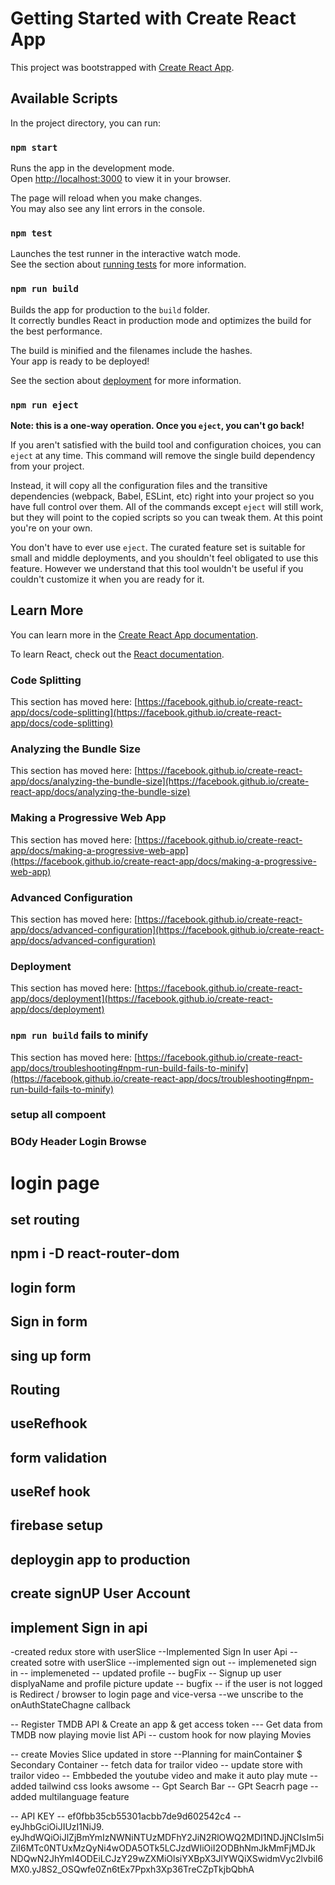 # Getting Started with Create React App

This project was bootstrapped with [Create React App](https://github.com/facebook/create-react-app).

## Available Scripts

In the project directory, you can run:

### `npm start`

Runs the app in the development mode.\
Open [http://localhost:3000](http://localhost:3000) to view it in your browser.

The page will reload when you make changes.\
You may also see any lint errors in the console.

### `npm test`

Launches the test runner in the interactive watch mode.\
See the section about [running tests](https://facebook.github.io/create-react-app/docs/running-tests) for more information.

### `npm run build`

Builds the app for production to the `build` folder.\
It correctly bundles React in production mode and optimizes the build for the best performance.

The build is minified and the filenames include the hashes.\
Your app is ready to be deployed!

See the section about [deployment](https://facebook.github.io/create-react-app/docs/deployment) for more information.

### `npm run eject`

**Note: this is a one-way operation. Once you `eject`, you can't go back!**

If you aren't satisfied with the build tool and configuration choices, you can `eject` at any time. This command will remove the single build dependency from your project.

Instead, it will copy all the configuration files and the transitive dependencies (webpack, Babel, ESLint, etc) right into your project so you have full control over them. All of the commands except `eject` will still work, but they will point to the copied scripts so you can tweak them. At this point you're on your own.

You don't have to ever use `eject`. The curated feature set is suitable for small and middle deployments, and you shouldn't feel obligated to use this feature. However we understand that this tool wouldn't be useful if you couldn't customize it when you are ready for it.

## Learn More

You can learn more in the [Create React App documentation](https://facebook.github.io/create-react-app/docs/getting-started).

To learn React, check out the [React documentation](https://reactjs.org/).

### Code Splitting

This section has moved here: [https://facebook.github.io/create-react-app/docs/code-splitting](https://facebook.github.io/create-react-app/docs/code-splitting)

### Analyzing the Bundle Size

This section has moved here: [https://facebook.github.io/create-react-app/docs/analyzing-the-bundle-size](https://facebook.github.io/create-react-app/docs/analyzing-the-bundle-size)

### Making a Progressive Web App

This section has moved here: [https://facebook.github.io/create-react-app/docs/making-a-progressive-web-app](https://facebook.github.io/create-react-app/docs/making-a-progressive-web-app)

### Advanced Configuration

This section has moved here: [https://facebook.github.io/create-react-app/docs/advanced-configuration](https://facebook.github.io/create-react-app/docs/advanced-configuration)

### Deployment

This section has moved here: [https://facebook.github.io/create-react-app/docs/deployment](https://facebook.github.io/create-react-app/docs/deployment)

### `npm run build` fails to minify

This section has moved here: [https://facebook.github.io/create-react-app/docs/troubleshooting#npm-run-build-fails-to-minify](https://facebook.github.io/create-react-app/docs/troubleshooting#npm-run-build-fails-to-minify)


###     setup all compoent
 ### BOdy Header Login Browse
# login page
## set routing 
 ##   npm i -D react-router-dom
 ##  login form
 ## Sign in form
 ##  sing up form

 ## Routing 
 ## useRefhook
 ## form  validation
 ## useRef hook 
 ## firebase setup 
 ## deploygin  app to production
 ## create signUP User Account 
 ## implement Sign in api 
 -created redux store with userSlice
 --Implemented Sign In user Api 
 -- created sotre with userSlice
 --implemented sign out 
 -- implemeneted sign in 
 -- implemeneted 
 -- updated profile
-- bugFix -- Signup up user displyaName and profile picture update 
-- bugfix --  if the user is not logged is Redirect / browser to login  page and vice-versa
--we unscribe to the onAuthStateChagne callback

-- Register TMDB API &  Create an app & get access token 
--- Get data from TMDB now playing movie list APi
-- custom hook for now playing Movies

-- create Movies Slice  updated in store
--Planning for mainContainer $ Secondary Container
-- fetch data for trailor video 
-- update store with trailor video 
-- Embbeded the youtube video and make it auto play mute 
-- added tailwind css looks awsome
-- Gpt Search Bar 
-- GPt  Seacrh page
-- added multilanguage feature



-- API KEY 
-- ef0fbb35cb55301acbb7de9d602542c4 
--  eyJhbGciOiJIUzI1NiJ9.            eyJhdWQiOiJlZjBmYmIzNWNiNTUzMDFhY2JiN2RlOWQ2MDI1NDJjNCIsIm5iZiI6MTc0NTUxMzQyNi4wODA5OTk5LCJzdWIiOiI2ODBhNmJkMmFjMDJk  NDQwN2JhYmI4ODEiLCJzY29wZXMiOlsiYXBpX3JlYWQiXSwidmVyc2lvbiI6MX0.yJ8S2_OSQwfe0Zn6tEx7Ppxh3Xp36TreCZpTkjbQbhA  
